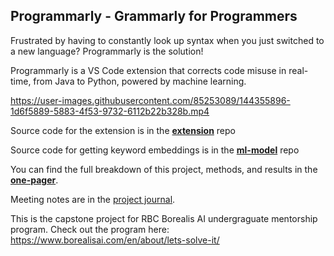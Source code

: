## Programmarly - Grammarly for Programmers

Frustrated by having to constantly look up syntax when you just switched to a new language?
Programmarly is the solution!

Programmarly is a VS Code extension that corrects code misuse in real-time, from Java to Python, powered by machine learning.

https://user-images.githubusercontent.com/85253089/144355896-1d6f5889-5883-4f53-9732-6112b22b328b.mp4

Source code for the extension is in the **[extension](https://github.com/Olivia-Chen-Xu/Programmarly/blob/main/extension)** repo

Source code for getting keyword embeddings is in the **[ml-model](https://github.com/Olivia-Chen-Xu/Programmarly/blob/main/ml-model)** repo

You can find the full breakdown of this project, methods, and results in the **[one-pager](https://github.com/Olivia-Chen-Xu/Programmarly/blob/main/one_pager.pdf)**.  

Meeting notes are in the [project journal](https://github.com/Olivia-Chen-Xu/Programmarly/blob/main/project_journal.md).  

This is the capstone project for RBC Borealis AI undergraguate mentorship program. Check out the program here: https://www.borealisai.com/en/about/lets-solve-it/
